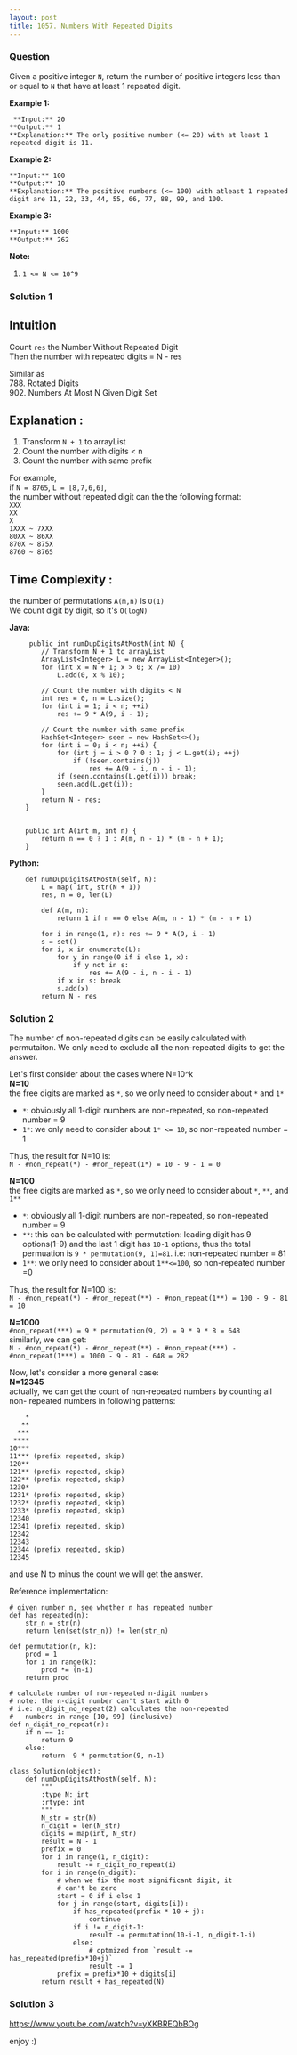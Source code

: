 ```yaml
---
layout: post
title: 1057. Numbers With Repeated Digits
---
```

### Question
Given a positive integer `N`, return the number of positive integers less than
or equal to `N` that have at least 1 repeated digit.



 **Example 1:**

    
    
     **Input:** 20
    **Output:** 1
    **Explanation:** The only positive number (<= 20) with at least 1 repeated digit is 11.
    

**Example 2:**

    
    
    **Input:** 100
    **Output:** 10
    **Explanation:** The positive numbers (<= 100) with atleast 1 repeated digit are 11, 22, 33, 44, 55, 66, 77, 88, 99, and 100.
    

**Example 3:**

    
    
    **Input:** 1000
    **Output:** 262
    



 **Note:**

  1. `1 <= N <= 10^9`

### Solution 1
##  **Intuition**

Count `res` the Number Without Repeated Digit  
Then the number with repeated digits = N - res

Similar as  
788\. Rotated Digits  
902\. Numbers At Most N Given Digit Set

##  **Explanation** :

  1. Transform `N + 1` to arrayList
  2. Count the number with digits < n
  3. Count the number with same prefix

For example,  
if `N = 8765`, `L = [8,7,6,6]`,  
the number without repeated digit can the the following format:  
`XXX`  
`XX`  
`X`  
`1XXX ~ 7XXX`  
`80XX ~ 86XX`  
`870X ~ 875X`  
`8760 ~ 8765`

##  **Time Complexity** :

the number of permutations `A(m,n)` is `O(1)`  
We count digit by digit, so it's `O(logN)`

  

 **Java:**

    
    
         public int numDupDigitsAtMostN(int N) {
            // Transform N + 1 to arrayList
            ArrayList<Integer> L = new ArrayList<Integer>();
            for (int x = N + 1; x > 0; x /= 10)
                L.add(0, x % 10);
    
            // Count the number with digits < N
            int res = 0, n = L.size();
            for (int i = 1; i < n; ++i)
                res += 9 * A(9, i - 1);
    
            // Count the number with same prefix
            HashSet<Integer> seen = new HashSet<>();
            for (int i = 0; i < n; ++i) {
                for (int j = i > 0 ? 0 : 1; j < L.get(i); ++j)
                    if (!seen.contains(j))
                        res += A(9 - i, n - i - 1);
                if (seen.contains(L.get(i))) break;
                seen.add(L.get(i));
            }
            return N - res;
        }
    
    
        public int A(int m, int n) {
            return n == 0 ? 1 : A(m, n - 1) * (m - n + 1);
        }
    

**Python:**

    
    
        def numDupDigitsAtMostN(self, N):
            L = map( int, str(N + 1))
            res, n = 0, len(L)
    
            def A(m, n):
                return 1 if n == 0 else A(m, n - 1) * (m - n + 1)
    
            for i in range(1, n): res += 9 * A(9, i - 1)
            s = set()
            for i, x in enumerate(L):
                for y in range(0 if i else 1, x):
                    if y not in s:
                        res += A(9 - i, n - i - 1)
                if x in s: break
                s.add(x)
            return N - res
    


### Solution 2
The number of non-repeated digits can be easily calculated with permutaiton.
We only need to exclude all the non-repeated digits to get the answer.

Let's first consider about the cases where N=10^k  
 **N=10**  
the free digits are marked as `*`, so we only need to consider about `*` and
`1*`

  * `*`: obviously all 1-digit numbers are non-repeated, so non-repeated number = 9
  * `1*`: we only need to consider about `1* <= 10`, so non-repeated number = 1

Thus, the result for N=10 is:  
`N - #non_repeat(*) - #non_repeat(1*) = 10 - 9 - 1 = 0`

 **N=100**  
the free digits are marked as `*`, so we only need to consider about `*`,
`**`, and `1**`

  * `*`: obviously all 1-digit numbers are non-repeated, so non-repeated number = 9
  * `**`: this can be calculated with permutation: leading digit has 9 options(1-9) and the last 1 digit has `10-1` options, thus the total permuation is `9 * permutation(9, 1)=81`. i.e: non-repeated number = 81
  * `1**`: we only need to consider about `1**<=100`, so non-repeated number =0

Thus, the result for N=100 is:  
`N - #non_repeat(*) - #non_repeat(**) - #non_repeat(1**) = 100 - 9 - 81 = 10`

 **N=1000**  
`#non_repeat(***) = 9 * permutation(9, 2) = 9 * 9 * 8 = 648`  
similarly, we can get:  
`N - #non_repeat(*) - #non_repeat(**) - #non_repeat(***) - #non_repeat(1***) =
1000 - 9 - 81 - 648 = 282`

Now, let's consider a more general case:  
 **N=12345**  
actually, we can get the count of non-repeated numbers by counting all non-
repeated numbers in following patterns:

    
    
        *
       **
      ***
     ****
    10***
    11*** (prefix repeated, skip)
    120**
    121** (prefix repeated, skip)
    122** (prefix repeated, skip)
    1230*
    1231* (prefix repeated, skip)
    1232* (prefix repeated, skip)
    1233* (prefix repeated, skip)
    12340
    12341 (prefix repeated, skip)
    12342
    12343
    12344 (prefix repeated, skip)
    12345
    

and use N to minus the count we will get the answer.

Reference implementation:

    
    
    # given number n, see whether n has repeated number
    def has_repeated(n):
        str_n = str(n)
        return len(set(str_n)) != len(str_n)
    
    def permutation(n, k):
        prod = 1
        for i in range(k):
            prod *= (n-i)
        return prod
    
    # calculate number of non-repeated n-digit numbers
    # note: the n-digit number can't start with 0
    # i.e: n_digit_no_repeat(2) calculates the non-repeated
    #   numbers in range [10, 99] (inclusive)
    def n_digit_no_repeat(n):
        if n == 1:
            return 9
        else:
            return  9 * permutation(9, n-1)
    
    class Solution(object):
        def numDupDigitsAtMostN(self, N):
            """
            :type N: int
            :rtype: int
            """        
            N_str = str(N)
            n_digit = len(N_str)
            digits = map(int, N_str)
            result = N - 1
            prefix = 0
            for i in range(1, n_digit):
                result -= n_digit_no_repeat(i)
            for i in range(n_digit):
                # when we fix the most significant digit, it 
                # can't be zero
                start = 0 if i else 1
                for j in range(start, digits[i]):
                    if has_repeated(prefix * 10 + j):
                        continue
                    if i != n_digit-1:
                        result -= permutation(10-i-1, n_digit-1-i)
                    else:
                        # optmized from `result -= has_repeated(prefix*10+j)`
                        result -= 1
                prefix = prefix*10 + digits[i]
            return result + has_repeated(N)
    


### Solution 3
<https://www.youtube.com/watch?v=yXKBREQbBOg>

enjoy :)



